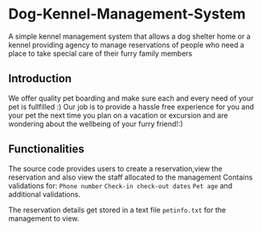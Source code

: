# Dog-Kennel-Management-System
A simple kennel management system that allows a dog shelter home or a kennel providing agency to manage reservations of people who need a place to take special care of their furry family members

## Introduction
We offer quality pet boarding and make sure each and every need of your pet is fullfilled :)
Our job is to provide a hassle free experience for you and your pet the
next time you plan on a vacation or excursion and are wondering about the wellbeing of your furry friend!:)

## Functionalities
The source code provides users to create a reservation,view the reservation and also view the staff allocated to the management
Contains validations for:
```Phone number```
```Check-in check-out dates```
```Pet age```
and additional validations.

The reservation details get stored in a text file ```petinfo.txt``` for the management to view.
